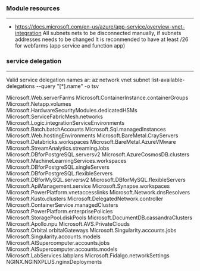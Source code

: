 

### Module resources
---

* https://docs.microsoft.com/en-us/azure/app-service/overview-vnet-integration
  All subnets nets to be disconnected manually, if subnets addresses needs to be changed
  It is reconmended to have at least /26 for webfarms (app service and function app) 


### service delegation
---

Valid service delegation names ar:
az network vnet subnet list-available-delegations --query "[*].name" -o tsv

Microsoft.Web.serverFarms
Microsoft.ContainerInstance.containerGroups
Microsoft.Netapp.volumes
Microsoft.HardwareSecurityModules.dedicatedHSMs
Microsoft.ServiceFabricMesh.networks
Microsoft.Logic.integrationServiceEnvironments
Microsoft.Batch.batchAccounts
Microsoft.Sql.managedInstances
Microsoft.Web.hostingEnvironments
Microsoft.BareMetal.CrayServers
Microsoft.Databricks.workspaces
Microsoft.BareMetal.AzureVMware
Microsoft.StreamAnalytics.streamingJobs
Microsoft.DBforPostgreSQL.serversv2
Microsoft.AzureCosmosDB.clusters
Microsoft.MachineLearningServices.workspaces
Microsoft.DBforPostgreSQL.singleServers
Microsoft.DBforPostgreSQL.flexibleServers
Microsoft.DBforMySQL.serversv2
Microsoft.DBforMySQL.flexibleServers
Microsoft.ApiManagement.service
Microsoft.Synapse.workspaces
Microsoft.PowerPlatform.vnetaccesslinks
Microsoft.Network.dnsResolvers
Microsoft.Kusto.clusters
Microsoft.DelegatedNetwork.controller
Microsoft.ContainerService.managedClusters
Microsoft.PowerPlatform.enterprisePolicies
Microsoft.StoragePool.diskPools
Microsoft.DocumentDB.cassandraClusters
Microsoft.Apollo.npu
Microsoft.AVS.PrivateClouds
Microsoft.Orbital.orbitalGateways
Microsoft.Singularity.accounts.jobs
Microsoft.Singularity.accounts.models
Microsoft.AISupercomputer.accounts.jobs
Microsoft.AISupercomputer.accounts.models
Microsoft.LabServices.labplans
Microsoft.Fidalgo.networkSettings
NGINX.NGINXPLUS.nginxDeployments

